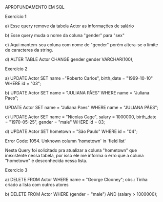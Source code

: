 APROFUNDAMENTO EM SQL

Exercício 1

a) Esse query remove da tabela Actor as informações de salário

b) Esse query muda o nome da coluna "gender" para "sex"

c) Aqui mantem-sea coluna com nome de "gender" porém altera-se o limite de caracteres da string.

d) ALTER TABLE Actor CHANGE gender gender VARCHAR(100),

Exercício 2

a) UPDATE Actor
SET name ="Roberto Carlos", birth_date = "1999-10-10"
WHERE id = "03";

b) UPDATE Actor
SET name = "JULIANA PÃES"
WHERE name = "Juliana Paes";

UPDATE Actor
SET name = "Juliana Paes"
WHERE name = "JULIANA PÃES";

c) UPDATE Actor 
SET name = "Nicolas Cage", salary = 1000000, birth_date = "1970-05-25", gender = "male"
WHERE id = 03;

d) UPDATE Actor
SET hometown = "São Paulo"
WHERE id = "04";

Error Code: 1054. Unknown column 'hometown' in 'field list'

Nesta Query foi solicitado pra atualizar a coluna "hometown" que inexistente nessa tabela, por isso ele me informa o erro que a coluna "hometown" é desconhecida nessa lista.

Exercicio 3

a) DELETE FROM Actor WHERE name = "George Clooney"; obs.: Tinha criado a lista com outros atores

b) DELETE FROM Actor WHERE (gender = "male") AND (salary > 1000000);








